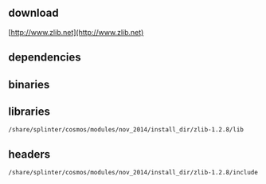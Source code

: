 ## download

[http://www.zlib.net](http://www.zlib.net)

## dependencies

## binaries


## libraries

	/share/splinter/cosmos/modules/nov_2014/install_dir/zlib-1.2.8/lib

## headers

	/share/splinter/cosmos/modules/nov_2014/install_dir/zlib-1.2.8/include
